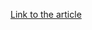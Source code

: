 [Link to the article](https://cybersecuritynews.com/hatvibe-cherryspy-hacking-tools-used-in-attacks/)
